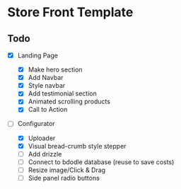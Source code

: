# Store Front Template

## Todo

-   [x] Landing Page

    -   [x] Make hero section
    -   [x] Add Navbar
    -   [x] Style navbar
    -   [x] Add testimonial section
    -   [x] Animated scrolling products
    -   [x] Call to Action

-   [ ] Configurator

    -   [x] Uploader
    -   [x] Visual bread-crumb style stepper
    -   [ ] Add drizzle
    -   [ ] Connect to bdodle database (reuse to save costs)
    -   [ ] Resize image/Click & Drag
    -   [ ] Side panel radio buttons
